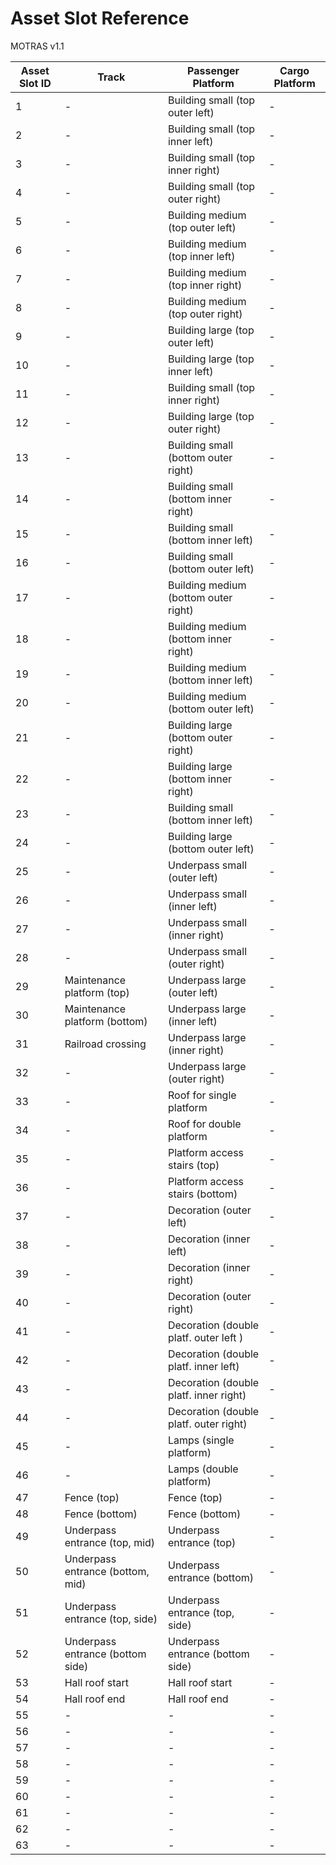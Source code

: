 # Asset Slot Reference
MOTRAS v1.1

|Asset Slot ID | Track                                  | Passenger Platform                     | Cargo Platform                         |
|--------------|----------------------------------------|----------------------------------------|----------------------------------------|
|1             | -                                      | Building small (top outer left)        | -                                      |
|2             | -                                      | Building small (top inner left)        | -                                      |
|3             | -                                      | Building small (top inner right)       | -                                      |
|4             | -                                      | Building small (top outer right)       | -                                      |
|5             | -                                      | Building medium (top outer left)       | -                                      |
|6             | -                                      | Building medium (top inner left)       | -                                      |
|7             | -                                      | Building medium (top inner right)      | -                                      |
|8             | -                                      | Building medium (top outer right)      | -                                      |
|9             | -                                      | Building large (top outer left)        | -                                      |
|10            | -                                      | Building large (top inner left)        | -                                      |
|11            | -                                      | Building small (top inner right)       | -                                      |
|12            | -                                      | Building large (top outer right)       | -                                      |
|13            | -                                      | Building small (bottom outer right)    | -                                      |
|14            | -                                      | Building small (bottom inner right)    | -                                      |
|15            | -                                      | Building small (bottom inner left)     | -                                      |
|16            | -                                      | Building small (bottom outer left)     | -                                      |
|17            | -                                      | Building medium (bottom outer right)   | -                                      |
|18            | -                                      | Building medium (bottom inner right)   | -                                      |
|19            | -                                      | Building medium (bottom inner left)    | -                                      |
|20            | -                                      | Building medium (bottom outer left)    | -                                      |
|21            | -                                      | Building large (bottom outer right)    | -                                      |
|22            | -                                      | Building large (bottom inner right)    | -                                      |
|23            | -                                      | Building small (bottom inner left)     | -                                      |
|24            | -                                      | Building large (bottom outer left)     | -                                      |
|25            | -                                      | Underpass small (outer left)           | -                                      |
|26            | -                                      | Underpass small (inner left)           | -                                      |
|27            | -                                      | Underpass small (inner right)          | -                                      |
|28            | -                                      | Underpass small (outer right)          | -                                      |
|29            | Maintenance platform (top)             | Underpass large (outer left)           | -                                      |
|30            | Maintenance platform (bottom)          | Underpass large (inner left)           | -                                      |
|31            | Railroad crossing                      | Underpass large (inner right)          | -                                      |
|32            | -                                      | Underpass large (outer right)          | -                                      |
|33            | -                                      | Roof for single platform               | -                                      |
|34            | -                                      | Roof for double platform               | -                                      |
|35            | -                                      | Platform access stairs (top)           | -                                      |
|36            | -                                      | Platform access stairs (bottom)        | -                                      |
|37            | -                                      | Decoration (outer left)                | -                                      |
|38            | -                                      | Decoration (inner left)                | -                                      |
|39            | -                                      | Decoration (inner right)               | -                                      |
|40            | -                                      | Decoration (outer right)               | -                                      |
|41            | -                                      | Decoration (double platf. outer left ) | -                                      |
|42            | -                                      | Decoration (double platf. inner left)  | -                                      |
|43            | -                                      | Decoration (double platf. inner right) | -                                      |
|44            | -                                      | Decoration (double platf. outer right) | -                                      |
|45            | -                                      | Lamps (single platform)                | -                                      |
|46            | -                                      | Lamps (double platform)                | -                                      |
|47            | Fence (top)                            | Fence (top)                            | -                                      |
|48            | Fence (bottom)                         | Fence (bottom)                         | -                                      |
|49            | Underpass entrance (top, mid)          | Underpass entrance (top)               | -                                      |
|50            | Underpass entrance (bottom, mid)       | Underpass entrance (bottom)            | -                                      |
|51            | Underpass entrance (top, side)         | Underpass entrance (top, side)         | -                                      |
|52            | Underpass entrance (bottom side)       | Underpass entrance (bottom side)       | -                                      |
|53            | Hall roof start                        | Hall roof start                        | -                                      |
|54            | Hall roof end                          | Hall roof end                          | -                                      |
|55            | -                                      | -                                      | -                                      |
|56            | -                                      | -                                      | -                                      |
|57            | -                                      | -                                      | -                                      |
|58            | -                                      | -                                      | -                                      |
|59            | -                                      | -                                      | -                                      |
|60            | -                                      | -                                      | -                                      |
|61            | -                                      | -                                      | -                                      |
|62            | -                                      | -                                      | -                                      |
|63            | -                                      | -                                      | -                                      |


